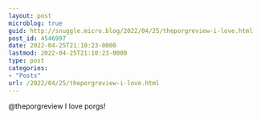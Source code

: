 ```yaml
---
layout: post
microblog: true
guid: http://snuggle.micro.blog/2022/04/25/theporgreview-i-love.html
post_id: 4546997
date: 2022-04-25T21:10:23-0000
lastmod: 2022-04-25T21:10:23-0000
type: post
categories:
- "Posts"
url: /2022/04/25/theporgreview-i-love.html
---
```

<p>@theporgreview I love porgs!</p>
